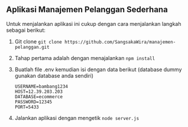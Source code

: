 ## Aplikasi Manajemen Pelanggan Sederhana

Untuk menjalankan aplikasi ini cukup dengan cara menjalankan langkah sebagai berikut:


1. Git clone ``` git clone https://github.com/SangsakaWira/manajemen-pelanggan.git ```
2. Tahap pertama adalah dengan menajalankan ``` npm install ```
3. Buatlah file .env kemudian isi dengan data berikut (database dummy gunakan database anda sendiri)

    ```
    USERNAME=bambang1234
    HOST=12.39.203.203
    DATABASE=ecommerce
    PASSWORD=12345
    PORT=5433

    ```

4. Jalankan aplikasi dengan mengetik ``` node server.js ```